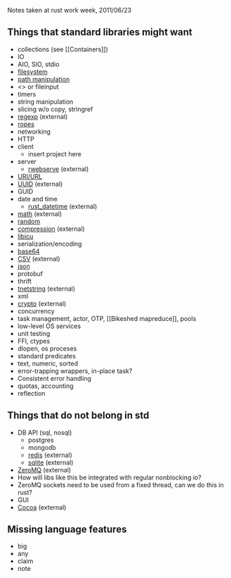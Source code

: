 Notes taken at rust work week, 2011/06/23

## Things that standard libraries might want

* collections (see [[Containers]])
* IO
 * AIO, SIO, stdio
 * [filesystem](https://github.com/mozilla/rust/blob/master/src/libcore/os.rs)
 * [path manipulation](https://github.com/mozilla/rust/blob/master/src/libcore/path.rs)
 * <> or fileinput
 * timers
* string manipulation
 * slicing w/o copy, stringref
 * [regexp](https://github.com/elly/rustpcre) (external)
 * [ropes](https://github.com/mozilla/rust/blob/master/src/libstd/rope.rs)
* networking
 * HTTP
  * client
    * insert project here
  * server
    * [rwebserve](https://github.com/jesse99/rwebserve) (external)
 * [URI/URL](https://github.com/mozilla/rust/blob/master/src/libstd/net_url.rs)
 * [UUID](https://github.com/erickt/rust-uuid) (external)
 * GUID
* date and time
  * [rust_datetime](https://github.com/tedhorst/rust_datetime) (external)
* [math](https://github.com/z0w0/rusty-math) (external)
* [random](https://github.com/mozilla/rust/blob/master/src/libcore/rand.rs)
* [compression](https://github.com/elly/rustzlib) (external)
* [libicu](https://github.com/mozilla/rust/blob/master/src/libstd/unicode.rs)
* serialization/encoding
 * [base64](https://github.com/mozilla/rust/blob/master/src/libstd/base64.rs)
 * [CSV](https://github.com/grahame/rust-csv) (external)
 * [json](https://github.com/mozilla/rust/blob/master/src/libstd/json.rs)
 * protobuf
 * thrift
 * [tnetstring](https://github.com/erickt/rust-tnetstring) (external)
 * xml
* [crypto](https://github.com/elly/rustcrypto) (external)
* concurrency
 * task management, actor, OTP, [[Bikeshed mapreduce]], pools
* low-level OS services
* unit testing
* FFI, ctypes
* dlopen, os proceses
* standard predicates
 * text, numeric, sorted
* error-trapping wrappers, in-place task?
 * Consistent error handling
* quotas, accounting
* reflection

## Things that do not belong in std
* DB API (sql, nosql)
  * postgres
  * mongodb
  * [redis](https://github.com/mneumann/rust-redis) (external)
  * [sqlite](https://github.com/linuxfood/rustsqlite) (external)
* [ZeroMQ](https://github.com/erickt/rust-zmq) (external)
 * How will libs like this be integrated with regular nonblocking io?
 * ZeroMQ sockets need to be used from a fixed thread, can we do this in rust?
* GUI
 * [Cocoa](https://github.com/pcwalton/rust-cocoa) (external)

## Missing language features
* big
* any
* claim
* note
